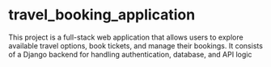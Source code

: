 # travel_booking_application
This project is a full-stack web application that allows users to explore available travel options, book tickets, and manage their bookings. It consists of a Django backend for handling authentication, database, and API logic

